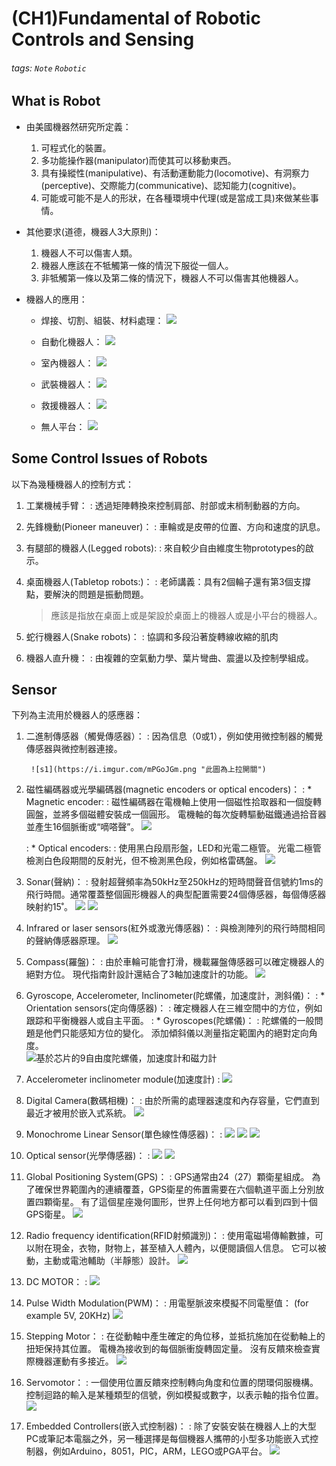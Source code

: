# (CH1)Fundamental of Robotic Controls and Sensing
###### tags: `Note` `Robotic` 

## What is Robot
* 由美國機器然研究所定義：

    1. 可程式化的裝置。
    2. 多功能操作器(manipulator)而使其可以移動東西。
    3. 具有操縱性(manipulative)、有活動運動能力(locomotive)、有洞察力(perceptive)、交際能力(communicative)、認知能力(cognitive)。
    4. 可能或可能不是人的形狀，在各種環境中代理(或是當成工具)來做某些事情。

* 其他要求(道德，機器人3大原則)：
    1. 機器人不可以傷害人類。
    2. 機器人應該在不牴觸第一條的情況下服從一個人。
    3. 非牴觸第一條以及第二條的情況下，機器人不可以傷害其他機器人。

* 機器人的應用：
    * 焊接、切割、組裝、材料處理：
    ![](https://i.imgur.com/VmVcIpJ.png)
    
    * 自動化機器人：
    ![](https://i.imgur.com/ZoodDWm.png)
    
    * 室內機器人：
    ![](https://i.imgur.com/PtfdU3Y.png)
    
    * 武裝機器人：
    ![](https://i.imgur.com/fny8ocI.png)
    
    * 救援機器人：
    ![](https://i.imgur.com/c0wH6fn.png)

    * 無人平台：
    ![](https://i.imgur.com/tFXlKWr.png)

##  Some Control Issues of Robots

以下為幾種機器人的控制方式：
1. 工業機械手臂：
    : 透過矩陣轉換來控制肩部、肘部或末梢制動器的方向。
    
1. 先鋒機動(Pioneer maneuver)：
    : 車輪或是皮帶的位置、方向和速度的訊息。
    
1. 有腿部的機器人(Legged robots):
    : 來自較少自由維度生物prototypes的啟示。
    
1. 桌面機器人(Tabletop robots:)：
    : 老師講義：具有2個輪子還有第3個支撐點，要解決的問題是振動問題。
    > 應該是指放在桌面上或是架設於桌面上的機器人或是小平台的機器人。
    
1. 蛇行機器人(Snake robots)：
    : 協調和多段沿著旋轉線收縮的肌肉
1. 機器人直升機：
    : 由複雜的空氣動力學、葉片彎曲、震盪以及控制學組成。

## Sensor

下列為主流用於機器人的感應器：
1. 二進制傳感器（觸覺傳感器）：
    : 因為信息（0或1），例如使用微控制器的觸覺傳感器與微控制器連接。
    
		![s1](https://i.imgur.com/mPGoJGm.png "此圖為上拉開關")
 
2. 磁性編碼器或光學編碼器(magnetic encoders or optical encoders)：
    : * Magnetic encoder:
        : 磁性編碼器在電機軸上使用一個磁性拾取器和一個旋轉圓盤，並將多個磁體安裝成一個圓形。 電機軸的每次旋轉驅動磁鐵通過拾音器並產生16個脈衝或“嘀嗒聲”。
        ![](https://i.imgur.com/NGc5b1X.png)

			
    : * Optical encoders:
	    : 使用黑白段扇形盤，LED和光電二極管。 光電二極管檢測白色段期間的反射光，但不檢測黑色段，例如格雷碼盤。
        ![](https://i.imgur.com/5G1KbiT.png)

			
3. Sonar(聲納)：
    : 發射超聲頻率為50kHz至250kHz的短時間聲音信號約1ms的飛行時間。通常覆蓋整個圓形機器人的典型配置需要24個傳感器，每個傳感器映射約15˚。
		![](https://i.imgur.com/5PlSxSs.png)
        ![](https://i.imgur.com/N5ADZ52.png)

		
		
4. Infrared or laser sensors(紅外或激光傳感器)：
    : 與檢測陣列的飛行時間相同的聲納傳感器原理。
		![](https://i.imgur.com/tVB8E7k.png)

		
5. Compass(羅盤)：
    : 由於車輪可能會打滑，機載羅盤傳感器可以確定機器人的絕對方位。 現代指南針設計還結合了3軸加速度計的功能。
		![](https://i.imgur.com/fUB7Zs1.png)

        
6. Gyroscope, Accelerometer, Inclinometer(陀螺儀，加速度計，測斜儀)：
    : * Orientation sensors(定向傳感器)：
		: 確定機器人在三維空間中的方位，例如跟踪和平衡機器人或自主平面。
	: * Gyroscopes(陀螺儀)：
		: 陀螺儀的一般問題是他們只能感知方位的變化。 添加傾斜儀以測量指定範圍內的絕對定向角度。                    
        ![](https://i.imgur.com/fT9iyHi.png "基於芯片的9自由度陀螺儀，加速度計和磁力計")

		
7. Accelerometer inclinometer module(加速度計)
    : ![](https://i.imgur.com/H2JkCzr.png)

7. Digital Camera(數碼相機)：
    : 由於所需的處理器速度和內存容量，它們直到最近才被用於嵌入式系統。
		![](https://i.imgur.com/u2ZeO2w.png)

8. Monochrome Linear Sensor(單色線性傳感器)：
    : ![](https://i.imgur.com/NsTHUya.png)
    ![](https://i.imgur.com/NSqYpa9.png)
    ![](https://i.imgur.com/q3wevAv.png)

		
		
		
9. Optical sensor(光學傳感器)：
    : ![](https://i.imgur.com/FX8swTY.png)
    ![](https://i.imgur.com/upfOtrL.png)

		
10. Global Positioning System(GPS)：
    : GPS通常由24（27）顆衛星組成。 為了確保世界範圍內的連續覆蓋，GPS衛星的佈置需要在六個軌道平面上分別放置四顆衛星。 有了這個星座幾何圖形，世界上任何地方都可以看到四到十個GPS衛星。
        ![](https://i.imgur.com/Dflv8zq.png)

		
		
11. Radio frequency identification(RFID射頻識別)：
    : 使用電磁場傳輸數據，可以附在現金，衣物，財物上，甚至植入人體內，以便閱讀個人信息。	它可以被動，主動或電池輔助（半靜態）設計。
    ![](https://i.imgur.com/0kswddO.png)

		
12. DC MOTOR：
    : ![](https://i.imgur.com/CudsyBp.png)
		
13. Pulse Width Modulation(PWM)：
	: 用電壓脈波來模擬不同電壓值：
    (for example 5V, 20KHz)
    ![](https://i.imgur.com/sz1hc2d.png)

			
14. Stepping Motor：
	: 在從動軸中產生確定的角位移，並抵抗施加在從動軸上的扭矩保持其位置。	
    電機為接收到的每個脈衝旋轉固定量。 沒有反饋來檢查實際機器運動有多接近。
    ![](https://i.imgur.com/LG3GfZa.png)

		
15. Servomotor：
	: 一個使用位置反饋來控制轉向角度和位置的閉環伺服機構。 控制迴路的輸入是某種類型的信號，例如模擬或數字，以表示軸的指令位置。
    ![](https://i.imgur.com/J3rGPi2.png)

		
16. Embedded Controllers(嵌入式控制器)：
	: 除了安裝安裝在機器人上的大型PC或筆記本電腦之外，另一種選擇是每個機器人攜帶的小型多功能嵌入式控制器，例如Arduino，8051，PIC，ARM，LEGO或PGA平台。
    ![](https://i.imgur.com/dJennDa.png)

		





